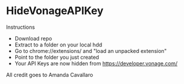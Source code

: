 # HideVonageAPIKey

Instructions

* Download repo
* Extract to a folder on your local hdd
* Go to chrome://extensions/ and "load an unpacked extension"
* Point to the folder you just created
* Your API Keys are now hidden from https://developer.vonage.com/

All credit goes to Amanda Cavallaro
